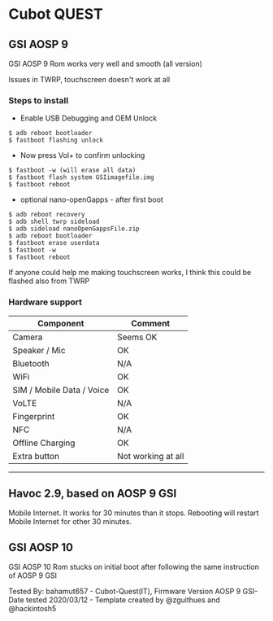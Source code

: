 # Cubot QUEST

## GSI AOSP 9
GSI AOSP 9 Rom works very well and smooth (all version)

Issues in TWRP, touchscreen doesn't work at all

### Steps to install

* Enable USB Debugging and OEM Unlock

 ```
$ adb reboot bootloader
$ fastboot flashing unlock
 ```

* Now press Vol+ to confirm unlocking
 ```
$ fastboot -w (will erase all data)
$ fastboot flash system GSIimagefile.img
$ fastboot reboot
 ```

* optional nano-openGapps - after first boot
 ```
$ adb reboot recovery
$ adb shell twrp sideload
$ adb sideload nanoOpenGappsFile.zip
$ adb reboot bootloader
$ fastboot erase userdata
$ fastboot -w
$ fastboot reboot
 ```

If anyone could help me making touchscreen works, I think this could be flashed also from TWRP

### Hardware support

| Component                 |      Comment                                              |
|---------------------------|-----------------------------------------------------------|
| Camera                    | Seems OK                                                  |
| Speaker / Mic             | OK                                                        |
| Bluetooth                 | N/A                                                       |
| WiFi                      | OK                                                        |
| SIM / Mobile Data / Voice | OK                                                        |
| VoLTE                     | N/A                                                       |
| Fingerprint               | OK                                                        |
| NFC                       | N/A                                                       |
| Offline Charging          | OK                                                        |
| Extra button              | Not working at all                                        |
---

## Havoc 2.9, based on AOSP 9 GSI
 Mobile Internet. It works for 30 minutes than it stops. Rebooting will restart Mobile Internet for other 30 minutes.

## GSI AOSP 10

GSI AOSP 10 Rom stucks on initial boot after following the same instruction of AOSP 9 GSI


Tested By: bahamut657 - Cubot-Quest(IT), Firmware Version AOSP 9 GSI- Date tested 2020/03/12 - Template created by @zguithues and @hackintosh5
